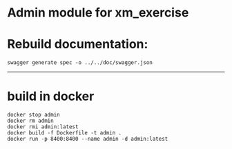 ﻿Admin module for xm_exercise
==========================================

# Rebuild documentation:
```
swagger generate spec -o ../../doc/swagger.json
```
-----------------------
# build in docker

```
docker stop admin
docker rm admin
docker rmi admin:latest
docker build -f Dockerfile -t admin .
docker run -p 8400:8400 --name admin -d admin:latest
```
